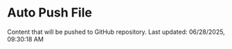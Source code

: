 # Auto Push File

Content that will be pushed to GitHub repository.
Last updated: 06/28/2025, 09:30:18 AM